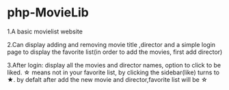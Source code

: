 # php-MovieLib
1.A basic movielist website

2.Can display adding and removing movie title ,director and a simple login page to display the favorite list(in order to add the movies, first add director)

3.After login:
display all the movies and director names, option to click to be liked.
☆ means not in your favorite list, by clicking the sidebar(like) turns to ★.
by defalt after add the new movie and director,favorite list will be ☆
